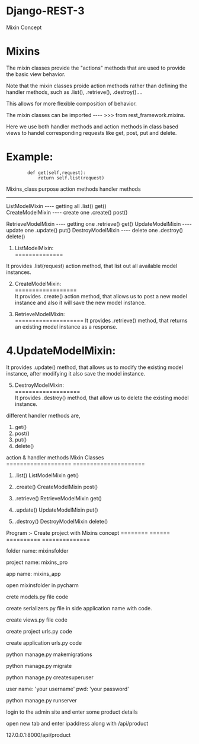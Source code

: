 # Django-REST-3
Mixin Concept


Mixins
=====

The mixin classes provide the "actions" methods that are used to provide
the basic view behavior.

Note that the mixin classes proide action methods rather than defining the 
handler methods, such as .list(), .retrieve(), .destroy()....
 
This allows for more flexible composition of behavior.

The mixin classes can be imported    ---- >>> from rest_framework.mixins.


Here we use both handler methods and action methods in class based views to handel corresponding requests like get, post, put and delete.

Example:
=======
            def get(self,request):
                return self.list(request)



   
Mixins_class          purpose         action methods   handler methods
---------          -----------        --------------    --------------

ListModelMixin	   ----	getting all	.list()		        get()	
CreateModelMixin   ----	create one	.create()		post()

RetrieveModelMixin ----	getting one	.retrieve()		get()
UpdateModelMixin   ----	update one	.update()	        put()
DestroyModelMixin  ----	delete one	.destroy()		delete()



1. ListModelMixin:   
==============      

It provides .list(request)  action method,  that list out all available model instances.



2. CreateModelMixin:                
==================   
It provides .create() action method, that allows us to post a new model instance and also it will save the new  model instance.



3. RetrieveModelMixin:            
====================
It provides .retrieve() method, that returns an existing model instance as a response.



4.UpdateModelMixin:           
================== 
It provides .update() method, that allows us to modify the existing model instance, after modifying it also save the model instance.



5. DestroyModelMixin:          
===================          
It provides .destroy() method, that allow us to delete the existing model instance.


different handler methods are,

1. get()
2. post()
3. put()
4. delete()

action & handler methods               Mixin Classes    
===================                   ===================== 
1.   .list()		               ListModelMixin                                              get()

2.  .create()		               CreateModelMixin                                          post()

3.  .retrieve()	                       RetrieveModelMixin                                        get()

4.  .update()	                       UpdateModelMixin                                          put()

5.  .destroy()	                       DestroyModelMixin                                        delete()



Program :-  Create  project with Mixins concept
========     ======  ==========  ==============

folder name:	mixinsfolder

project name:	mixins_pro

app name:	mixins_app

open mixinsfolder in pycharm

crete models.py file code

create  serializers.py file in side application name  with code.

create views.py file code

create project  urls.py code

create application urls.py code


python manage.py makemigrations

python manage.py migrate

python manage.py createsuperuser

user name:	'your username'
pwd:		'your password'

python manage.py runserver


login to the admin site and enter some product details

open new tab and enter ipaddress along with /api/product

127.0.0.1:8000/api/product

